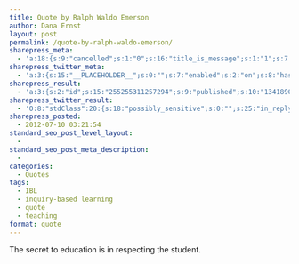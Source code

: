 ```yaml
---
title: Quote by Ralph Waldo Emerson
author: Dana Ernst
layout: post
permalink: /quote-by-ralph-waldo-emerson/
sharepress_meta:
  - 'a:18:{s:9:"cancelled";s:1:"0";s:16:"title_is_message";s:1:"1";s:7:"message";s:28:"Quote by Ralph Waldo Emerson";s:11:"append_link";s:1:"1";s:2:"mm";s:2:"07";s:2:"jj";s:1:"9";s:2:"aa";s:4:"2012";s:2:"hh";s:2:"20";s:2:"mn";s:2:"20";s:21:"let_facebook_pick_pic";s:1:"2";s:7:"targets";a:1:{i:0;s:4:"wall";}s:12:"delay_length";s:1:"0";s:10:"delay_unit";s:7:"minutes";s:7:"enabled";s:2:"on";s:11:"description";s:0:"";s:4:"link";s:50:"http://danaernst.com/quote-by-ralph-waldo-emerson/";s:4:"name";s:28:"Quote by Ralph Waldo Emerson";s:7:"picture";s:66:"http://danaernst.com/wp-content/uploads/2012/07/img061-200x200.jpg";}'
sharepress_twitter_meta:
  - 'a:3:{s:15:"__PLACEHOLDER__";s:0:"";s:7:"enabled";s:2:"on";s:8:"hash_tag";s:8:"#IBLMath";}'
sharepress_result:
  - 'a:3:{s:2:"id";s:15:"255255311257294";s:9:"published";s:10:"1341890513";s:7:"message";s:81:"Quote by Ralph Waldo Emerson - http://danaernst.com/quote-by-ralph-waldo-emerson/";}'
sharepress_twitter_result:
  - 'O:8:"stdClass":20:{s:18:"possibly_sensitive";s:0:"";s:25:"in_reply_to_status_id_str";s:0:"";s:12:"contributors";s:0:"";s:19:"in_reply_to_user_id";s:0:"";s:21:"in_reply_to_status_id";s:0:"";s:9:"retweeted";s:0:"";s:23:"in_reply_to_user_id_str";s:0:"";s:6:"id_str";s:18:"222531061425512450";s:23:"in_reply_to_screen_name";s:0:"";s:9:"truncated";s:0:"";s:10:"created_at";s:30:"Tue Jul 10 03:21:54 +0000 2012";s:4:"user";O:8:"stdClass":38:{s:6:"id_str";s:8:"22809805";s:2:"id";s:8:"22809805";s:15:"default_profile";s:0:"";s:21:"show_all_inline_media";s:0:"";s:28:"profile_sidebar_border_color";s:6:"6FB536";s:9:"following";s:0:"";s:10:"utc_offset";s:6:"-18000";s:23:"profile_background_tile";s:0:"";s:12:"listed_count";s:2:"19";s:4:"name";s:13:"Dana C. Ernst";s:13:"notifications";s:0:"";s:26:"profile_sidebar_fill_color";s:6:"4d4d4d";s:13:"friends_count";s:3:"365";s:9:"protected";s:0:"";s:13:"is_translator";s:0:"";s:17:"profile_image_url";s:62:"http://a0.twimg.com/profile_images/1166614849/img06_normal.jpg";s:23:"profile_image_url_https";s:64:"https://si0.twimg.com/profile_images/1166614849/img06_normal.jpg";s:15:"followers_count";s:3:"232";s:24:"profile_background_color";s:6:"bababa";s:19:"follow_request_sent";s:0:"";s:34:"profile_background_image_url_https";s:68:"https://si0.twimg.com/profile_background_images/5170474/mathback.jpg";s:11:"description";s:132:"Father of two boys, husband, mathematician, cyclist, trail runner, rock climber, & coffee drinker.  Also the person behind @IBLMath.";s:14:"statuses_count";s:4:"3741";s:21:"default_profile_image";s:0:"";s:3:"url";s:20:"http://danaernst.com";s:11:"screen_name";s:9:"danaernst";s:28:"profile_background_image_url";s:66:"http://a0.twimg.com/profile_background_images/5170474/mathback.jpg";s:10:"created_at";s:30:"Wed Mar 04 18:14:17 +0000 2009";s:16:"favourites_count";s:2:"19";s:4:"lang";s:2:"en";s:18:"profile_link_color";s:6:"FF0000";s:8:"verified";s:0:"";s:9:"time_zone";s:26:"Eastern Time (US & Canada)";s:20:"contributors_enabled";s:0:"";s:28:"profile_use_background_image";s:0:"";s:8:"location";s:13:"Flagstaff, AZ";s:11:"geo_enabled";s:1:"1";s:18:"profile_text_color";s:6:"6fb536";}s:11:"coordinates";s:0:"";s:3:"geo";s:0:"";s:13:"retweet_count";s:1:"0";s:5:"place";s:0:"";s:9:"favorited";s:0:"";s:6:"source";s:63:"<a href="http://danaernst.com" rel="nofollow">Dana C. Ernst</a>";s:2:"id";s:18:"222531061425512450";s:4:"text";s:58:"Quote by Ralph Waldo Emerson http://t.co/kMfrVrms #IBLMath";}'
sharepress_posted:
  - 2012-07-10 03:21:54
standard_seo_post_level_layout:
  - 
standard_seo_post_meta_description:
  - 
categories:
  - Quotes
tags:
  - IBL
  - inquiry-based learning
  - quote
  - teaching
format: quote
---
```

<div class="kcite-section" kcite-section-id="208">
  <p>
    The secret to education is in respecting the student.
  </p>
  
  <!-- kcite active, but no citations found -->
</div>

<!-- kcite-section 208 -->